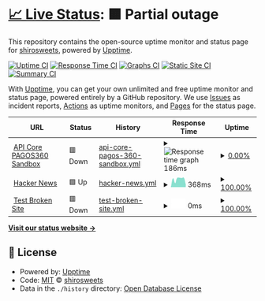 # [📈 Live Status](https://shirosweets.github.io/upptime): <!--live status--> **🟧 Partial outage**

This repository contains the open-source uptime monitor and status page for [shirosweets](https://shirosweets.github.io/upptime), powered by [Upptime](https://github.com/upptime/upptime).

[![Uptime CI](https://github.com/shirosweets/upptime/workflows/Uptime%20CI/badge.svg)](https://github.com/shirosweets/upptime/actions?query=workflow%3A%22Uptime+CI%22)
[![Response Time CI](https://github.com/shirosweets/upptime/workflows/Response%20Time%20CI/badge.svg)](https://github.com/shirosweets/upptime/actions?query=workflow%3A%22Response+Time+CI%22)
[![Graphs CI](https://github.com/shirosweets/upptime/workflows/Graphs%20CI/badge.svg)](https://github.com/shirosweets/upptime/actions?query=workflow%3A%22Graphs+CI%22)
[![Static Site CI](https://github.com/shirosweets/upptime/workflows/Static%20Site%20CI/badge.svg)](https://github.com/shirosweets/upptime/actions?query=workflow%3A%22Static+Site+CI%22)
[![Summary CI](https://github.com/shirosweets/upptime/workflows/Summary%20CI/badge.svg)](https://github.com/shirosweets/upptime/actions?query=workflow%3A%22Summary+CI%22)

With [Upptime](https://upptime.js.org), you can get your own unlimited and free uptime monitor and status page, powered entirely by a GitHub repository. We use [Issues](https://github.com/shirosweets/upptime/issues) as incident reports, [Actions](https://github.com/shirosweets/upptime/actions) as uptime monitors, and [Pages](https://shirosweets.github.io/upptime) for the status page.

<!--start: status pages-->
<!-- This summary is generated by Upptime (https://github.com/upptime/upptime) -->
<!-- Do not edit this manually, your changes will be overwritten -->
<!-- prettier-ignore -->
| URL | Status | History | Response Time | Uptime |
| --- | ------ | ------- | ------------- | ------ |
| <img alt="" src="https://icons.duckduckgo.com/ip3/api.sandbox.pagos360.com.ico" height="13"> [API Core PAGOS360 Sandbox](https://api.sandbox.pagos360.com/) | 🟥 Down | [api-core-pagos-360-sandbox.yml](https://github.com/Some-Forks/uptime/commits/HEAD/history/api-core-pagos-360-sandbox.yml) | <details><summary><img alt="Response time graph" src="./graphs/api-core-pagos-360-sandbox/response-time-week.png" height="20"> 186ms</summary><br><a href="https://shirosweets.github.io/upptime/history/api-core-pagos-360-sandbox"><img alt="Response time 240" src="https://img.shields.io/endpoint?url=https%3A%2F%2Fraw.githubusercontent.com%2FSome-Forks%2Fuptime%2FHEAD%2Fapi%2Fapi-core-pagos-360-sandbox%2Fresponse-time.json"></a><br><a href="https://shirosweets.github.io/upptime/history/api-core-pagos-360-sandbox"><img alt="24-hour response time 176" src="https://img.shields.io/endpoint?url=https%3A%2F%2Fraw.githubusercontent.com%2FSome-Forks%2Fuptime%2FHEAD%2Fapi%2Fapi-core-pagos-360-sandbox%2Fresponse-time-day.json"></a><br><a href="https://shirosweets.github.io/upptime/history/api-core-pagos-360-sandbox"><img alt="7-day response time 186" src="https://img.shields.io/endpoint?url=https%3A%2F%2Fraw.githubusercontent.com%2FSome-Forks%2Fuptime%2FHEAD%2Fapi%2Fapi-core-pagos-360-sandbox%2Fresponse-time-week.json"></a><br><a href="https://shirosweets.github.io/upptime/history/api-core-pagos-360-sandbox"><img alt="30-day response time 215" src="https://img.shields.io/endpoint?url=https%3A%2F%2Fraw.githubusercontent.com%2FSome-Forks%2Fuptime%2FHEAD%2Fapi%2Fapi-core-pagos-360-sandbox%2Fresponse-time-month.json"></a><br><a href="https://shirosweets.github.io/upptime/history/api-core-pagos-360-sandbox"><img alt="1-year response time 236" src="https://img.shields.io/endpoint?url=https%3A%2F%2Fraw.githubusercontent.com%2FSome-Forks%2Fuptime%2FHEAD%2Fapi%2Fapi-core-pagos-360-sandbox%2Fresponse-time-year.json"></a></details> | <details><summary><a href="https://shirosweets.github.io/upptime/history/api-core-pagos-360-sandbox">0.00%</a></summary><a href="https://shirosweets.github.io/upptime/history/api-core-pagos-360-sandbox"><img alt="All-time uptime 0.00%" src="https://img.shields.io/endpoint?url=https%3A%2F%2Fraw.githubusercontent.com%2FSome-Forks%2Fuptime%2FHEAD%2Fapi%2Fapi-core-pagos-360-sandbox%2Fuptime.json"></a><br><a href="https://shirosweets.github.io/upptime/history/api-core-pagos-360-sandbox"><img alt="24-hour uptime 0.00%" src="https://img.shields.io/endpoint?url=https%3A%2F%2Fraw.githubusercontent.com%2FSome-Forks%2Fuptime%2FHEAD%2Fapi%2Fapi-core-pagos-360-sandbox%2Fuptime-day.json"></a><br><a href="https://shirosweets.github.io/upptime/history/api-core-pagos-360-sandbox"><img alt="7-day uptime 0.00%" src="https://img.shields.io/endpoint?url=https%3A%2F%2Fraw.githubusercontent.com%2FSome-Forks%2Fuptime%2FHEAD%2Fapi%2Fapi-core-pagos-360-sandbox%2Fuptime-week.json"></a><br><a href="https://shirosweets.github.io/upptime/history/api-core-pagos-360-sandbox"><img alt="30-day uptime 0.00%" src="https://img.shields.io/endpoint?url=https%3A%2F%2Fraw.githubusercontent.com%2FSome-Forks%2Fuptime%2FHEAD%2Fapi%2Fapi-core-pagos-360-sandbox%2Fuptime-month.json"></a><br><a href="https://shirosweets.github.io/upptime/history/api-core-pagos-360-sandbox"><img alt="1-year uptime 0.00%" src="https://img.shields.io/endpoint?url=https%3A%2F%2Fraw.githubusercontent.com%2FSome-Forks%2Fuptime%2FHEAD%2Fapi%2Fapi-core-pagos-360-sandbox%2Fuptime-year.json"></a></details>
| <img alt="" src="https://icons.duckduckgo.com/ip3/news.ycombinator.com.ico" height="13"> [Hacker News](https://news.ycombinator.com) | 🟩 Up | [hacker-news.yml](https://github.com/Some-Forks/uptime/commits/HEAD/history/hacker-news.yml) | <details><summary><img alt="Response time graph" src="./graphs/hacker-news/response-time-week.png" height="20"> 368ms</summary><br><a href="https://shirosweets.github.io/upptime/history/hacker-news"><img alt="Response time 296" src="https://img.shields.io/endpoint?url=https%3A%2F%2Fraw.githubusercontent.com%2FSome-Forks%2Fuptime%2FHEAD%2Fapi%2Fhacker-news%2Fresponse-time.json"></a><br><a href="https://shirosweets.github.io/upptime/history/hacker-news"><img alt="24-hour response time 362" src="https://img.shields.io/endpoint?url=https%3A%2F%2Fraw.githubusercontent.com%2FSome-Forks%2Fuptime%2FHEAD%2Fapi%2Fhacker-news%2Fresponse-time-day.json"></a><br><a href="https://shirosweets.github.io/upptime/history/hacker-news"><img alt="7-day response time 368" src="https://img.shields.io/endpoint?url=https%3A%2F%2Fraw.githubusercontent.com%2FSome-Forks%2Fuptime%2FHEAD%2Fapi%2Fhacker-news%2Fresponse-time-week.json"></a><br><a href="https://shirosweets.github.io/upptime/history/hacker-news"><img alt="30-day response time 326" src="https://img.shields.io/endpoint?url=https%3A%2F%2Fraw.githubusercontent.com%2FSome-Forks%2Fuptime%2FHEAD%2Fapi%2Fhacker-news%2Fresponse-time-month.json"></a><br><a href="https://shirosweets.github.io/upptime/history/hacker-news"><img alt="1-year response time 296" src="https://img.shields.io/endpoint?url=https%3A%2F%2Fraw.githubusercontent.com%2FSome-Forks%2Fuptime%2FHEAD%2Fapi%2Fhacker-news%2Fresponse-time-year.json"></a></details> | <details><summary><a href="https://shirosweets.github.io/upptime/history/hacker-news">100.00%</a></summary><a href="https://shirosweets.github.io/upptime/history/hacker-news"><img alt="All-time uptime 99.94%" src="https://img.shields.io/endpoint?url=https%3A%2F%2Fraw.githubusercontent.com%2FSome-Forks%2Fuptime%2FHEAD%2Fapi%2Fhacker-news%2Fuptime.json"></a><br><a href="https://shirosweets.github.io/upptime/history/hacker-news"><img alt="24-hour uptime 100.00%" src="https://img.shields.io/endpoint?url=https%3A%2F%2Fraw.githubusercontent.com%2FSome-Forks%2Fuptime%2FHEAD%2Fapi%2Fhacker-news%2Fuptime-day.json"></a><br><a href="https://shirosweets.github.io/upptime/history/hacker-news"><img alt="7-day uptime 100.00%" src="https://img.shields.io/endpoint?url=https%3A%2F%2Fraw.githubusercontent.com%2FSome-Forks%2Fuptime%2FHEAD%2Fapi%2Fhacker-news%2Fuptime-week.json"></a><br><a href="https://shirosweets.github.io/upptime/history/hacker-news"><img alt="30-day uptime 100.00%" src="https://img.shields.io/endpoint?url=https%3A%2F%2Fraw.githubusercontent.com%2FSome-Forks%2Fuptime%2FHEAD%2Fapi%2Fhacker-news%2Fuptime-month.json"></a><br><a href="https://shirosweets.github.io/upptime/history/hacker-news"><img alt="1-year uptime 99.91%" src="https://img.shields.io/endpoint?url=https%3A%2F%2Fraw.githubusercontent.com%2FSome-Forks%2Fuptime%2FHEAD%2Fapi%2Fhacker-news%2Fuptime-year.json"></a></details>
| <img alt="" src="https://icons.duckduckgo.com/ip3/thissitedoesnotexist.koj.co.ico" height="13"> [Test Broken Site](https://thissitedoesnotexist.koj.co) | 🟥 Down | [test-broken-site.yml](https://github.com/Some-Forks/uptime/commits/HEAD/history/test-broken-site.yml) | <details><summary><img alt="Response time graph" src="./graphs/test-broken-site/response-time-week.png" height="20"> 0ms</summary><br><a href="https://shirosweets.github.io/upptime/history/test-broken-site"><img alt="Response time 0" src="https://img.shields.io/endpoint?url=https%3A%2F%2Fraw.githubusercontent.com%2FSome-Forks%2Fuptime%2FHEAD%2Fapi%2Ftest-broken-site%2Fresponse-time.json"></a><br><a href="https://shirosweets.github.io/upptime/history/test-broken-site"><img alt="24-hour response time 0" src="https://img.shields.io/endpoint?url=https%3A%2F%2Fraw.githubusercontent.com%2FSome-Forks%2Fuptime%2FHEAD%2Fapi%2Ftest-broken-site%2Fresponse-time-day.json"></a><br><a href="https://shirosweets.github.io/upptime/history/test-broken-site"><img alt="7-day response time 0" src="https://img.shields.io/endpoint?url=https%3A%2F%2Fraw.githubusercontent.com%2FSome-Forks%2Fuptime%2FHEAD%2Fapi%2Ftest-broken-site%2Fresponse-time-week.json"></a><br><a href="https://shirosweets.github.io/upptime/history/test-broken-site"><img alt="30-day response time 0" src="https://img.shields.io/endpoint?url=https%3A%2F%2Fraw.githubusercontent.com%2FSome-Forks%2Fuptime%2FHEAD%2Fapi%2Ftest-broken-site%2Fresponse-time-month.json"></a><br><a href="https://shirosweets.github.io/upptime/history/test-broken-site"><img alt="1-year response time 0" src="https://img.shields.io/endpoint?url=https%3A%2F%2Fraw.githubusercontent.com%2FSome-Forks%2Fuptime%2FHEAD%2Fapi%2Ftest-broken-site%2Fresponse-time-year.json"></a></details> | <details><summary><a href="https://shirosweets.github.io/upptime/history/test-broken-site">100.00%</a></summary><a href="https://shirosweets.github.io/upptime/history/test-broken-site"><img alt="All-time uptime 100.00%" src="https://img.shields.io/endpoint?url=https%3A%2F%2Fraw.githubusercontent.com%2FSome-Forks%2Fuptime%2FHEAD%2Fapi%2Ftest-broken-site%2Fuptime.json"></a><br><a href="https://shirosweets.github.io/upptime/history/test-broken-site"><img alt="24-hour uptime 100.00%" src="https://img.shields.io/endpoint?url=https%3A%2F%2Fraw.githubusercontent.com%2FSome-Forks%2Fuptime%2FHEAD%2Fapi%2Ftest-broken-site%2Fuptime-day.json"></a><br><a href="https://shirosweets.github.io/upptime/history/test-broken-site"><img alt="7-day uptime 100.00%" src="https://img.shields.io/endpoint?url=https%3A%2F%2Fraw.githubusercontent.com%2FSome-Forks%2Fuptime%2FHEAD%2Fapi%2Ftest-broken-site%2Fuptime-week.json"></a><br><a href="https://shirosweets.github.io/upptime/history/test-broken-site"><img alt="30-day uptime 100.00%" src="https://img.shields.io/endpoint?url=https%3A%2F%2Fraw.githubusercontent.com%2FSome-Forks%2Fuptime%2FHEAD%2Fapi%2Ftest-broken-site%2Fuptime-month.json"></a><br><a href="https://shirosweets.github.io/upptime/history/test-broken-site"><img alt="1-year uptime 100.00%" src="https://img.shields.io/endpoint?url=https%3A%2F%2Fraw.githubusercontent.com%2FSome-Forks%2Fuptime%2FHEAD%2Fapi%2Ftest-broken-site%2Fuptime-year.json"></a></details>

<!--end: status pages-->

[**Visit our status website →**](https://shirosweets.github.io/upptime)

## 📄 License

- Powered by: [Upptime](https://github.com/upptime/upptime)
- Code: [MIT](./LICENSE) © [shirosweets](https://shirosweets.github.io/upptime)
- Data in the `./history` directory: [Open Database License](https://opendatacommons.org/licenses/odbl/1-0/)
